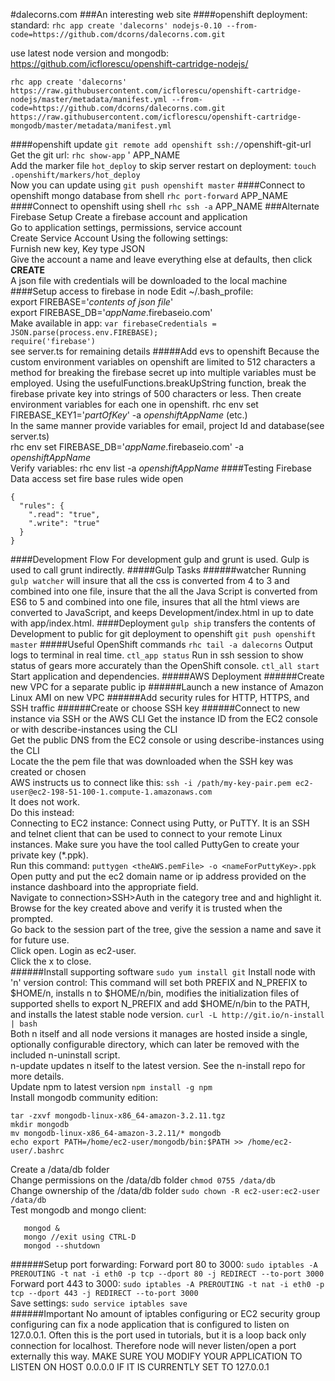 #dalecorns.com
###An interesting web site
####openshift deployment:
 standard: `rhc app create 'dalecorns' nodejs-0.10 --from-code=https://github.com/dcorns/dalecorns.com.git`

use latest node version and mongodb: https://github.com/icflorescu/openshift-cartridge-nodejs/

`rhc app create 'dalecorns' https://raw.githubusercontent.com/icflorescu/openshift-cartridge-nodejs/master/metadata/manifest.yml --from-code=https://github.com/dcorns/dalecorns.com.git https://raw.githubusercontent.com/icflorescu/openshift-cartridge-mongodb/master/metadata/manifest.yml`

####openshift update
`git remote add openshift ssh://`openshift-git-url<br/>
Get the git url: `rhc show-app` ' APP_NAME<br/>
Add the marker file `hot_deploy` to skip server restart on deployment: `touch .openshift/markers/hot_deploy`<br/>
Now you can update using `git push openshift master`
####Connect to openshift mongo database from shell
`rhc port-forward` APP_NAME
####Connect to openshift using shell
`rhc ssh -a` APP_NAME
###Alternate Firebase Setup
Create a firebase account and application<br/>
Go to application settings, permissions, service account<br/>
Create Service Account Using the following settings:<br/>
Furnish new key, Key type JSON<br/>
Give the account a name and leave everything else at defaults, then click **CREATE**<br/>
A json file with credentials will be downloaded to the local machine
####Setup access to firebase in node
Edit ~/.bash_profile:<br/>
export FIREBASE='*contents of json file*'<br/>
export FIREBASE_DB='*appName*.firebaseio.com'<br/>
Make available in app:
`var firebaseCredentials = JSON.parse(process.env.FIREBASE);`
<br/>
`require('firebase')`<br/>
see server.ts for remaining details
#####Add evs to openshift
Because the custom environment variables on openshift are limited to 512 characters a method for breaking the firebase secret up into multiple variables must be employed. Using  the usefulFunctions.breakUpString function, break the firebase private key into strings of 500 characters or less. Then create environment variables for each one in openshift.
rhc env set FIREBASE_KEY1='*partOfKey*' -a *openshiftAppName* (etc.)<br/>
In the same manner provide variables for email, project Id and database(see server.ts)<br/>
rhc env set FIREBASE_DB='*appName*.firebaseio.com' -a *openshiftAppName*<br/>
Verify variables: rhc env list -a *openshiftAppName*
####Testing Firebase Data access
set fire base rules wide open
```
{
  "rules": {
    ".read": "true",
    ".write": "true"
  }
}
```
####Development Flow
For development gulp and grunt is used. Gulp is used to call grunt indirectly.
#####Gulp Tasks
######watcher
Running `gulp watcher` will insure that all the css is converted from 4 to 3 and combined into one file, insure that the all the Java Script is converted from ES6 to 5 and combined into one file, insures that all the html views are converted to JavaScript, and keeps Development/index.html in up to date with app/index.html.
####Deployment
`gulp ship` transfers the contents of Development to public for git deployment to openshift `git push openshift master`
#####Useful OpenShift commands
`rhc tail -a dalecorns` Output logs to terminal in real time. `ctl_app status` Run in ssh session to show status of gears more accurately than the OpenShift console. `ctl_all start` Start application and dependencies.
#####AWS Deployment
######Create new VPC for a separate public ip
######Launch a new instance of Amazon Linux AMI on new VPC
######Add security rules for HTTP, HTTPS, and SSH traffic
######Create or choose SSH key
######Connect to new instance via SSH or the AWS CLI
Get the instance ID from the EC2 console or with describe-instances using the CLI<br/>
Get the public DNS from the EC2 console or using describe-instances using the CLI<br/>
Locate the the pem file that was downloaded when the SSH key was created or chosen<br/>
AWS instructs us to connect like this:
`ssh -i /path/my-key-pair.pem ec2-user@ec2-198-51-100-1.compute-1.amazonaws.com`<br/>
It does not work.<br/>
Do this instead:<br/>
Connecting to EC2 instance:
Connect using Putty, or PuTTY. It is an SSH and telnet client that can be used to connect to your remote Linux instances. Make sure you have the tool called PuttyGen to create your private key (*.ppk).<br/>
Run this command: `puttygen <theAWS.pemFile> -o <nameForPuttyKey>.ppk`<br/>
Open putty and put the ec2 domain name or ip address provided on the instance dashboard into the appropriate field.<br/>
Navigate to connection>SSH>Auth in the category tree and and highlight it.<br/>
Browse for the key created above and verify it is trusted when the prompted.<br/>
Go back to the session part of the tree, give the session a name and save it for future use.<br/>
Click open. Login as ec2-user.<br/>
Click the x to close.<br/>
######Install supporting software
`sudo yum install git`
Install node with 'n' version control: This command will set both PREFIX and N_PREFIX to $HOME/n, installs n to $HOME/n/bin, modifies the initialization files of supported shells to export N_PREFIX and add $HOME/n/bin to the PATH, and installs the latest stable node version. `curl -L http://git.io/n-install | bash`</br>
Both n itself and all node versions it manages are hosted inside a single, optionally configurable directory, which can later be removed with the included n-uninstall script.<br/>
n-update updates n itself to the latest version. See the n-install repo for more details.<br/>
Update npm to latest version `npm install -g npm`<br/>
Install mongodb community edition:<br/>
```curl -O https://fastdl.mongodb.org/linux/mongodb-linux-x86_64-amazon-3.2.11.tgz
tar -zxvf mongodb-linux-x86_64-amazon-3.2.11.tgz
mkdir mongodb
mv mongodb-linux-x86_64-amazon-3.2.11/* mongodb
echo export PATH=/home/ec2-user/mongodb/bin:$PATH >> /home/ec2-user/.bashrc
```
Create a /data/db folder<br/>
Change permissions on the /data/db folder `chmod 0755 /data/db`<br/>
Change ownership of the /data/db folder `sudo chown -R ec2-user:ec2-user /data/db`<br/>
Test mongodb and mongo client:
```
   mongod &
   mongo //exit using CTRL-D
   mongod --shutdown
   ```
######Setup port forwarding:
Forward port 80 to 3000: `sudo iptables -A PREROUTING -t nat -i eth0 -p tcp --dport 80 -j REDIRECT --to-port 3000`</br>
Forward port 443 to 3000: `sudo iptables -A PREROUTING -t nat -i eth0 -p tcp --dport 443 -j REDIRECT --to-port 3000`<br/>
Save settings: `sudo service iptables save`<br/>
######Important
No amount of iptables configuring or EC2 security group configuring can fix a node application that is configured to listen on 127.0.0.1. Often this is the port used in tutorials, but it is a loop back only connection for localhost. Therefore node will never listen/open a port externally this way. MAKE SURE YOU MODIFY YOUR APPLICATION TO LISTEN ON HOST 0.0.0.0 IF IT IS CURRENTLY SET TO 127.0.0.1

